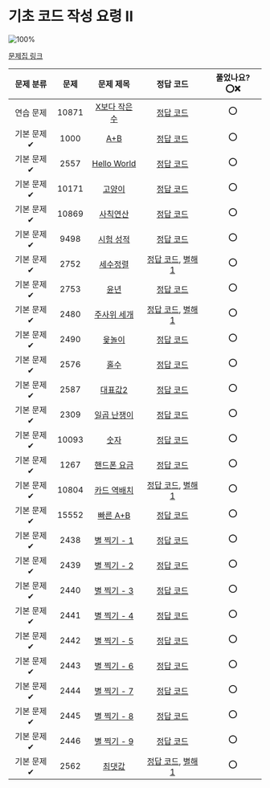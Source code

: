 # 기초 코드 작성 요령 II

![100%](https://progress-bar.dev/27/?scale=27&title=progress&width=500&color=babaca&suffix=/27)

[문제집 링크](https://www.acmicpc.net/workbook/view/7306)

| 문제 분류  | 문제  |                       문제 제목                        |                                     정답 코드                                     | 풀었나요? ⭕❌ |
| :--------: | :---: | :----------------------------------------------------: | :-------------------------------------------------------------------------------: | :------------: |
| 연습 문제  | 10871 | [X보다 작은 수](https://www.acmicpc.net/problem/10871) |                     [정답 코드](../0x02/solutions/10871.cpp)                      |       ⭕       |
| 기본 문제✔ | 1000  |      [A+B](https://www.acmicpc.net/problem/1000)       |                      [정답 코드](../0x02/solutions/1000.cpp)                      |       ⭕       |
| 기본 문제✔ | 2557  |  [Hello World](https://www.acmicpc.net/problem/2557)   |                      [정답 코드](../0x02/solutions/2557.cpp)                      |       ⭕       |
| 기본 문제✔ | 10171 |    [고양이](https://www.acmicpc.net/problem/10171)     |                     [정답 코드](../0x02/solutions/10171.cpp)                      |       ⭕       |
| 기본 문제✔ | 10869 |   [사칙연산](https://www.acmicpc.net/problem/10869)    |                     [정답 코드](../0x02/solutions/10869.cpp)                      |       ⭕       |
| 기본 문제✔ | 9498  |   [시험 성적](https://www.acmicpc.net/problem/9498)    |                      [정답 코드](../0x02/solutions/9498.cpp)                      |       ⭕       |
| 기본 문제✔ | 2752  |    [세수정렬](https://www.acmicpc.net/problem/2752)    |  [정답 코드](../0x02/solutions/2752.cpp), [별해 1](../0x02/solutions/2752_1.cpp)  |       ⭕       |
| 기본 문제✔ | 2753  |      [윤년](https://www.acmicpc.net/problem/2753)      |                      [정답 코드](../0x02/solutions/2753.cpp)                      |       ⭕       |
| 기본 문제✔ | 2480  |  [주사위 세개](https://www.acmicpc.net/problem/2480)   |  [정답 코드](../0x02/solutions/2480.cpp), [별해 1](../0x02/solutions/2480_1.cpp)  |       ⭕       |
| 기본 문제✔ | 2490  |     [윷놀이](https://www.acmicpc.net/problem/2490)     |                      [정답 코드](../0x02/solutions/2490.cpp)                      |       ⭕       |
| 기본 문제✔ | 2576  |      [홀수](https://www.acmicpc.net/problem/2576)      |                      [정답 코드](../0x02/solutions/2576.cpp)                      |       ⭕       |
| 기본 문제✔ | 2587  |    [대표값2](https://www.acmicpc.net/problem/2587)     |                      [정답 코드](../0x02/solutions/2587.cpp)                      |       ⭕       |
| 기본 문제✔ | 2309  |  [일곱 난쟁이](https://www.acmicpc.net/problem/2309)   |                      [정답 코드](../0x02/solutions/2309.cpp)                      |       ⭕       |
| 기본 문제✔ | 10093 |     [숫자](https://www.acmicpc.net/problem/10093)      |                     [정답 코드](../0x02/solutions/10093.cpp)                      |       ⭕       |
| 기본 문제✔ | 1267  |  [핸드폰 요금](https://www.acmicpc.net/problem/1267)   |                      [정답 코드](../0x02/solutions/1267.cpp)                      |       ⭕       |
| 기본 문제✔ | 10804 |  [카드 역배치](https://www.acmicpc.net/problem/10804)  | [정답 코드](../0x02/solutions/10804.cpp), [별해 1](../0x02/solutions/10804_1.cpp) |       ⭕       |
| 기본 문제✔ | 15552 |   [빠른 A+B](https://www.acmicpc.net/problem/15552)    |                     [정답 코드](../0x02/solutions/15552.cpp)                      |       ⭕       |
| 기본 문제✔ | 2438  |  [별 찍기 - 1](https://www.acmicpc.net/problem/2438)   |                      [정답 코드](../0x02/solutions/2438.cpp)                      |       ⭕       |
| 기본 문제✔ | 2439  |  [별 찍기 - 2](https://www.acmicpc.net/problem/2439)   |                      [정답 코드](../0x02/solutions/2439.cpp)                      |       ⭕       |
| 기본 문제✔ | 2440  |  [별 찍기 - 3](https://www.acmicpc.net/problem/2440)   |                      [정답 코드](../0x02/solutions/2440.cpp)                      |       ⭕       |
| 기본 문제✔ | 2441  |  [별 찍기 - 4](https://www.acmicpc.net/problem/2441)   |                      [정답 코드](../0x02/solutions/2441.cpp)                      |       ⭕       |
| 기본 문제✔ | 2442  |  [별 찍기 - 5](https://www.acmicpc.net/problem/2442)   |                      [정답 코드](../0x02/solutions/2442.cpp)                      |       ⭕       |
| 기본 문제✔ | 2443  |  [별 찍기 - 6](https://www.acmicpc.net/problem/2443)   |                      [정답 코드](../0x02/solutions/2443.cpp)                      |       ⭕       |
| 기본 문제✔ | 2444  |  [별 찍기 - 7](https://www.acmicpc.net/problem/2444)   |                      [정답 코드](../0x02/solutions/2444.cpp)                      |       ⭕       |
| 기본 문제✔ | 2445  |  [별 찍기 - 8](https://www.acmicpc.net/problem/2445)   |                      [정답 코드](../0x02/solutions/2445.cpp)                      |       ⭕       |
| 기본 문제✔ | 2446  |  [별 찍기 - 9](https://www.acmicpc.net/problem/2446)   |                      [정답 코드](../0x02/solutions/2446.cpp)                      |       ⭕       |
| 기본 문제✔ | 2562  |     [최댓값](https://www.acmicpc.net/problem/2562)     |  [정답 코드](../0x02/solutions/2562.cpp), [별해 1](../0x02/solutions/2562_1.cpp)  |       ⭕       |
